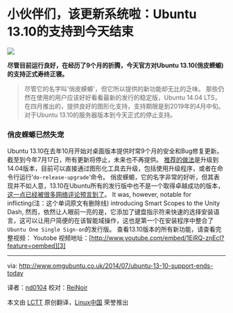 小伙伴们，该更新系统啦：Ubuntu 13.10的支持到今天结束
================================================================================
![](http://www.omgubuntu.co.uk/wp-content/uploads/2014/04/upgrade-available.jpg)


**尽管目前运行良好，在经历了9个月的折腾，今天官方对Ubuntu 13.10(俏皮蝾螈)的支持正式寿终正寝。**

> 尽管它的名字叫'俏皮蝾螈'，但它所以提供的新功能却无比的乏味。
那些仍然在使用的用户应该好好看看最新的发行的稳定版，Ubuntu 14.04 LTS，在四月推出的，提供良好的图形化支持，支持期限是到2019年的4月中旬。
对于Ubuntu 13.10的服务器版本到今天正式的停止支持。
### 俏皮蝾螈已然失宠 ###

Ubuntu 13.10在去年10月开始对桌面版本提供时常9个月的安全和Bug修复更新。截至到今年7月17日，所有更新将停止，未来也不再提供。
[推荐的做法][1]是升级到14.04版本，目前可以直接通过图形化工具去升级，包括使用升级程序，或者在命令行运行‘`do-release-upgrade`‘命令。
俏皮蝾螈，它的名字非常的好听，但其表现并不如人意，13.10在Ubuntu所有的发行版中也不是一个取得卓越成功的版本，[这一点已经被很多网络评论预言到了][2]。
It was, however, notable for inflicting(注：这个单词原文有删除线) introducing Smart Scopes to the Unity Dash, 
然而，依然让人眼前一亮的是，它添加了键盘指示符来快速的选择安装语言，这可以让用户简便的在该智能域操作，这也是第一个在安装程序中整合了`Ubuntu One Single Sign-on`的发行版。
查看13.10版本的所有新功能，请查看完整视频：
Youtobe 视频地址：[http://www.youtube.com/embed/1EiRQ-znEcI?feature=oembed][3]

--------------------------------------------------------------------------------

via: http://www.omgubuntu.co.uk/2014/07/ubuntu-13-10-support-ends-today

译者：[nd0104](https://github.com/nd0104) 校对：[ReiNoir](https://github.com/reinoir)

本文由 [LCTT](https://github.com/LCTT/TranslateProject) 原创翻译，[Linux中国](http://linux.cn/) 荣誉推出

[1]:https://help.ubuntu.com/community/TrustyUpgrades
[2]:http://www.omgubuntu.co.uk/2013/10/ubuntu-13-10-press-reaction
[3]:http://www.youtube.com/embed/1EiRQ-znEcI?feature=oembed